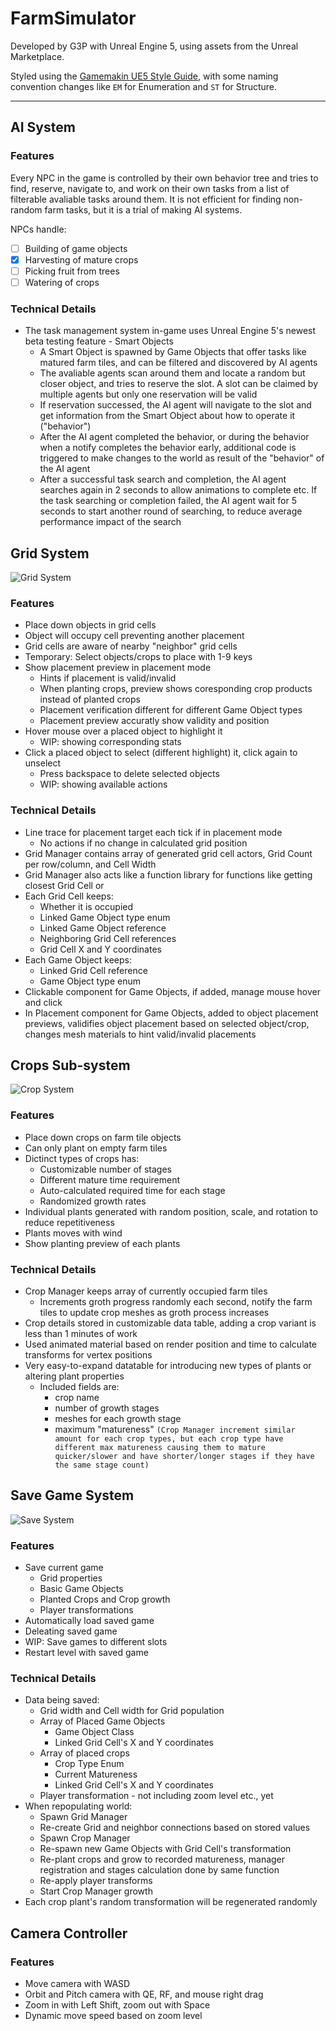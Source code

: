 # FarmSimulator

Developed by G3P with Unreal Engine 5, using assets from the Unreal Marketplace.

Styled using the [Gamemakin UE5 Style Guide](https://github.com/Allar/ue5-style-guide), with some naming convention
changes like `EM` for Enumeration and `ST` for Structure.

----

## AI System

### Features

Every NPC in the game is controlled by their own behavior tree and tries to find, reserve, navigate to, and work on their own tasks from a list of filterable avaliable tasks around them. It is not efficient for finding non-random farm tasks, but it is a trial of making AI systems.

NPCs handle:
- [ ] Building of game objects
- [x] Harvesting of mature crops
- [ ] Picking fruit from trees
- [ ] Watering of crops

### Technical Details

- The task management system in-game uses Unreal Engine 5's newest beta testing feature - Smart Objects
	- A Smart Object is spawned by Game Objects that offer tasks like matured farm tiles, and can be filtered and discovered by AI agents
	- The avaliable agents scan around them and locate a random but closer object, and tries to reserve the slot. A slot can be claimed by multiple agents but only one reservation will be valid
	- If reservation successed, the AI agent will navigate to the slot and get information from the Smart Object about how to operate it ("behavior")
	- After the AI agent completed the behavior, or during the behavior when a notify completes the behavior early, additional code is triggered to make changes to the world as result of the "behavior" of the AI agent
	- After a successful task search and completion, the AI agent searches again in 2 seconds to allow animations to complete etc. If the task searching or completion failed, the AI agent wait for 5 seconds to start another round of searching, to reduce average performance impact of the search

## Grid System

![Grid System](https://user-images.githubusercontent.com/73323107/169708290-ea0854b4-0a4f-4de9-99c1-45a1cafc1b2f.gif)

### Features

- Place down objects in grid cells
- Object will occupy cell preventing another placement
- Grid cells are aware of nearby "neighbor" grid cells
- Temporary: Select objects/crops to place with 1-9 keys
- Show placement preview in placement mode
	- Hints if placement is valid/invalid
	- When planting crops, preview shows coresponding crop products instead of planted crops
	- Placement verification different for different Game Object types
	- Placement preview accuratly show validity and position
- Hover mouse over a placed object to highlight it
	- WIP: showing corresponding stats
- Click a placed object to select (different highlight) it, click again to unselect
	- Press backspace to delete selected objects
	- WIP: showing available actions

### Technical Details

- Line trace for placement target each tick if in placement mode
	- No actions if no change in calculated grid position
- Grid Manager contains array of generated grid cell actors, Grid Count per row/column, and Cell Width
- Grid Manager also acts like a function library for functions like getting closest Grid Cell or
- Each Grid Cell keeps:
	- Whether it is occupied
	- Linked Game Object type enum
	- Linked Game Object reference
	- Neighboring Grid Cell references
	- Grid Cell X and Y coordinates
- Each Game Object keeps:
	- Linked Grid Cell reference
	- Game Object type enum
- Clickable component for Game Objects, if added, manage mouse hover and click
- In Placement component for Game Objects, added to object placement previews, validifies object placement based on selected object/crop, changes mesh materials to hint valid/invalid placements

## Crops Sub-system

![Crop System](https://user-images.githubusercontent.com/73323107/169707754-7cc74dfd-b204-42e7-b150-3c3cc7305e08.gif)

### Features

- Place down crops on farm tile objects
- Can only plant on empty farm tiles
- Dictinct types of crops has:
	- Customizable number of stages
	- Different mature time requirement
	- Auto-calculated required time for each stage
	- Randomized growth rates
- Individual plants generated with random position, scale, and rotation to reduce repetitiveness
- Plants moves with wind
- Show planting preview of each plants

### Technical Details

- Crop Manager keeps array of currently occupied farm tiles
	- Increments groth progress randomly each second, notify the farm tiles to update crop meshes as groth process increases
- Crop details stored in customizable data table, adding a crop variant is less than 1 minutes of work
- Used animated material based on render position and time to calculate transforms for vertex positions
- Very easy-to-expand datatable for introducing new types of plants or altering plant properties
	- Included fields are:
		- crop name
		- number of growth stages
		- meshes for each growth stage
		- maximum "matureness" `(Crop Manager increment similar amount for each crop types, but each crop type have different max matureness causing them to mature quicker/slower and have shorter/longer stages if they have the same stage count)`

## Save Game System

![Save System](https://user-images.githubusercontent.com/73323107/169708155-dd83fa79-e4da-4f59-8cde-9839fc22b3c0.gif)

### Features

- Save current game
	- Grid properties
	- Basic Game Objects
	- Planted Crops and Crop growth
	- Player transformations
- Automatically load saved game
- Deleating saved game
- WIP: Save games to different slots
- Restart level with saved game

### Technical Details

- Data being saved:
	- Grid width and Cell width for Grid population
	- Array of Placed Game Objects
		- Game Object Class
		- Linked Grid Cell's X and Y coordinates
	- Array of placed crops
		- Crop Type Enum
		- Current Matureness
		- Linked Grid Cell's X and Y coordinates
	- Player transformation - not including zoom level etc., yet
- When repopulating world:
	- Spawn Grid Manager
	- Re-create Grid and neighbor connections based on stored values
	- Spawn Crop Manager
	- Re-spawn new Game Objects with Grid Cell's transformation
	- Re-plant crops and grow to recorded matureness, manager registration and stages calculation done by same function
	- Re-apply player transforms
	- Start Crop Manager growth
- Each crop plant's random transformation will be regenerated randomly

## Camera Controller

### Features

- Move camera with WASD
- Orbit and Pitch camera with QE, RF, and mouse right drag
- Zoom in with Left Shift, zoom out with Space
- Dynamic move speed based on zoom level
